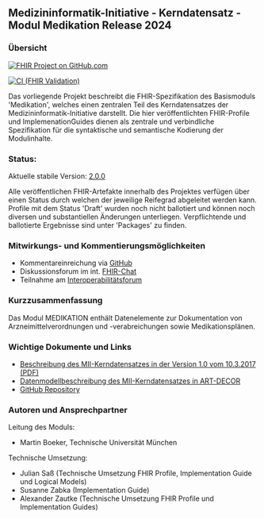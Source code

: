 ## Medizininformatik-Initiative - Kerndatensatz - Modul Medikation Release 2024

### Übersicht

[![FHIR Project on GitHub.com](https://img.shields.io/badge/FHIR_project_on_GitHub.com-kerndatensatzmodul--medikation-green)](https://github.com/medizininformatik-initiative/kerndatensatzmodul-medikation) 

[![CI (FHIR Validation)](https://github.com/medizininformatik-initiative/kerndatensatzmodul-medikation/actions/workflows/main.yml/badge.svg)](https://github.com/medizininformatik-initiative/kerndatensatzmodul-medikation/actions/workflows/main.yml)

Das vorliegende Projekt beschreibt die FHIR-Spezifikation des Basismoduls 'Medikation', welches einen zentralen Teil des Kerndatensatzes der Medizininformatik-Initiative darstellt. Die hier veröffentlichten FHIR-Profile und ImplemenationGuides dienen als zentrale und verbindliche Spezifikation für die syntaktische und semantische Kodierung der Modulinhalte.

### Status:

Aktuelle stabile Version: [2.0.0](https://simplifier.net/packages/de.medizininformatikinitiative.kerndatensatz.medikation/2.0.0)

Alle veröffentlichen FHIR-Artefakte innerhalb des Projektes verfügen über einen Status durch welchen der jeweilige Reifegrad abgeleitet werden kann.
Profile mit dem Status 'Draft' wurden noch nicht ballotiert und können noch diversen und substantiellen Änderungen unterliegen. Verpflichtende und ballotierte Ergebnisse sind unter 'Packages' zu finden.

### Mitwirkungs- und Kommentierungsmöglichkeiten

* Kommentareinreichung via [GitHub](https://github.com/medizininformatik-initiative/kerndatensatzmodul-medikation/issues)
* Diskussionsforum im int. [FHIR-Chat](https://chat.fhir.org/#narrow/stream/179307-german.2Fmi-initiative)
* Teilnahme am [Interoperabilitätsforum](https://wiki.hl7.de/index.php?title=Interoperabilitätsforum)

### Kurzzusammenfassung

Das Modul MEDIKATION enthält Datenelemente zur Dokumentation von Arzneimittelverordnungen und -verabreichungen sowie Medikationsplänen.

### Wichtige Dokumente und Links
* [Beschreibung des MII-Kerndatensatzes in der Version 1.0 vom 10.3.2017 (PDF)](https://www.medizininformatik-initiative.de/sites/default/files/inline-files/MII_04_Kerndatensatz_1-0.pdf)
* [Datenmodellbeschreibung des MII-Kerndatensatzes in ART-DECOR](https://art-decor.org/art-decor/decor-project--mide-)
* [GitHub Repository](https://github.com/medizininformatik-initiative/kerndatensatzmodul-medikation)

### Autoren und Ansprechpartner

Leitung des Moduls:

* Martin Boeker, Technische Universität München

Technische Umsetzung:

* Julian Saß (Technische Umsetzung FHIR Profile, Implementation Guide und Logical Models)
* Susanne Zabka (Implementation Guide)
* Alexander Zautke (Technische Umsetzung FHIR Profile und Implementation Guides)
